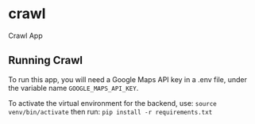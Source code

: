 # crawl

Crawl App

## Running Crawl

To run this app, you will need a Google Maps API key in a .env file, under the variable name `GOOGLE_MAPS_API_KEY`.

To activate the virtual environment for the backend, use:
`source venv/bin/activate`
then run:
`pip install -r requirements.txt`
